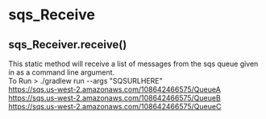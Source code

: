 # sqs_Receive

## sqs_Receiver.receive()
This static method will receive a list of messages from the sqs queue given in as a command line argument.  
To Run > ./gradlew run --args "SQSURLHERE"  
https://sqs.us-west-2.amazonaws.com/108642466575/QueueA  
https://sqs.us-west-2.amazonaws.com/108642466575/QueueB  
https://sqs.us-west-2.amazonaws.com/108642466575/QueueC  
